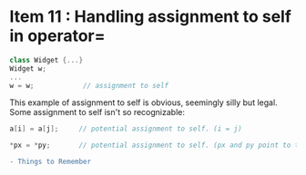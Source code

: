 # Item 11 : Handling assignment to self in operator=

```C++
class Widget {...}
Widget w; 
...
w = w;            // assignment to self
```
This example of assignment to self is obvious, seemingly silly but legal. Some assignment to self isn't so recognizable: 

```C++
a[i] = a[j];     // potential assignment to self. (i = j)

*px = *py;       // potential assignment to self. (px and py point to the same thing)
```


```diff
- Things to Remember
```


